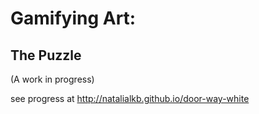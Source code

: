 # Gamifying Art:
## The Puzzle

(A work in progress)

see progress at http://natalialkb.github.io/door-way-white

